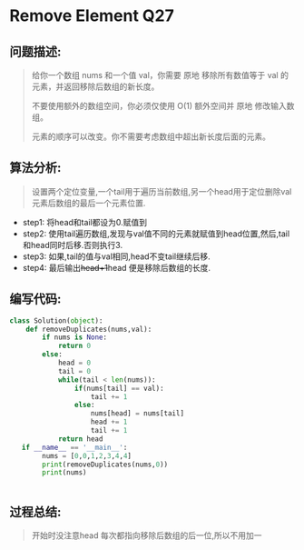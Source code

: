 # Remove Element Q27

##  问题描述:

> 给你一个数组 nums 和一个值 val，你需要 原地 移除所有数值等于 val 的元素，并返回移除后数组的新长度。
>
> 不要使用额外的数组空间，你必须仅使用 O(1) 额外空间并 原地 修改输入数组。
>
> 元素的顺序可以改变。你不需要考虑数组中超出新长度后面的元素。

## 算法分析:

> 设置两个定位变量,一个tail用于遍历当前数组,另一个head用于定位删除val元素后数组的最后一个元素位置.

- step1: 将head和tail都设为0.赋值到
- step2: 使用tail遍历数组,发现与val值不同的元素就赋值到head位置,然后,tail和head同时后移.否则执行3.
- step3: 如果,tail的值与val相同,head不变tail继续后移.
- step4: 最后输出~~head+1~~head 便是移除后数组的长度.

## 编写代码:

```python
class Solution(object):
    def removeDuplicates(nums,val):
        if nums is None:
            return 0
      	else:
            head = 0
            tail = 0
            while(tail < len(nums)):
                if(nums[tail] == val):
                    tail += 1
                else:
                    nums[head] = nums[tail]
                    head += 1
                    tail += 1
            return head
   if __name__ == '__main__':
        nums = [0,0,1,2,3,4,4]
        print(removeDuplicates(nums,0))
        print(nums)
      
```

## 过程总结:



> 开始时没注意head 每次都指向移除后数组的后一位,所以不用加一


